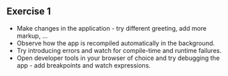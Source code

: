 ## Exercise 1

- Make changes in the application - try different greeting, add more markup, ...
- Observe how the app is recompiled automatically in the background.
- Try introducing errors and watch for compile-time and runtime failures.
- Open developer tools in your browser of choice and try debugging the app - add breakpoints and watch expressions.
